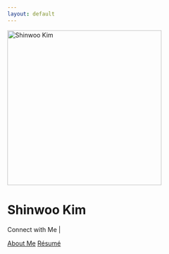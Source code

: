 ```yaml
---
layout: default
---
```

<div class="container col-xxl-8 px-4 py-5">
  <div class="row flex-lg-row align-items-center g-5 py-5">
     <div class="col-10 col-sm-8 col-lg-6">
        <img src="{{site.baseurl}}/assets/img/profile.jpg" class="d-block mx-lg-auto img-fluid img-thumbnail" alt="Shinwoo Kim" width="350" height="350" loading="lazy">
     </div>
     <div class="col-lg-6">
        <h1 class="autography display-2 lh-1">Shinwoo Kim</h1>
        <code class="mb-3 lead"><span class="typed" data-typed-items="Software Developer,Pitt Student, Educator, Computer Scientist"></span></code>
        <p>Connect with Me | 
          <a class="social-icon" href="{{'/contacts' | prepend: site.baseurl}}"><i class="fa-solid fa-message"></i></a>
           <a class="social-icon" href="mailto:{{ site.email }}"><i class="fas fa-envelope"></i></a>
           <a class="social-icon" href="https://linkedin.com/in/{{ site.linkedin_username }}"> <i class="fab fa-linkedin-in"></i></a>
           <a class="social-icon" href="https://github.com/{{ site.github_username }}"><i class="fab fa-github"></i></a>
           <a class="social-icon" href="https://twitter.com/{{ site.twitter_username }}"><i class="fab fa-twitter"></i></a>
           <a class="social-icon" href="https://instagram.com/{{ site.instagram_username }}"><i class="fab fa-instagram"></i></a>
        </p>
        <div class="d-grid gap-2 d-md-flex justify-content-md-start">
           <a class="btn btn-dark btn-lg px-4 me-md-2" href="{{ '/about' | prepend: site.baseurl }}">About Me</a>
           <a class="btn btn-dark btn-lg px-4 me-md-2" href="{{ '/assets/Resume.pdf' | prepend: site.baseurl }}">Résumé</a>
        </div>
     </div>
  </div>
</div>
<script src="https://cdn.jsdelivr.net/npm/typed.js@2.0.12"></script>